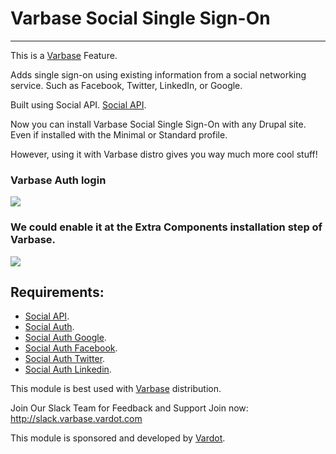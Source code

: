 # Varbase Social Single Sign-On
---

This is a [Varbase](https://www.drupal.org/project/varbase) Feature.

Adds single sign-on using existing information from a social networking service. Such as Facebook, Twitter, LinkedIn, or Google.

Built using Social API.
 [Social API](https://www.drupal.org/project/social_api).

Now you can install Varbase Social Single Sign-On with any Drupal site.
 Even if installed with the Minimal or Standard profile.

However, using it with Varbase distro gives you way much more cool stuff!

### Varbase Auth login
[![](https://www.drupal.org/files/issues/2019-02-21/Log-in--varbase_auth--dev-varbase6c-2.png)](https://www.drupal.org/project/varbase_auth)

### We could enable it at the Extra Components installation step of Varbase.
[![](https://www.drupal.org//files/issues/varbase_auth-installer.png)](https://www.drupal.org/project/varbase_auth)


## Requirements:

* [Social API](https://www.drupal.org/project/social_api).
* [Social Auth](https://www.drupal.org/project/social_auth).
* [Social Auth Google](https://www.drupal.org/project/social_auth_google).
* [Social Auth Facebook](https://www.drupal.org/project/social_auth_facebook).
* [Social Auth Twitter](https://www.drupal.org/project/social_auth_twitter).
* [Social Auth Linkedin](https://www.drupal.org/project/social_auth_linkedin).

This module is best used with [Varbase](https://www.drupal.org/project/varbase)
 distribution.

Join Our Slack Team for Feedback and Support
Join now: http://slack.varbase.vardot.com

This module is sponsored and developed by
 [Vardot](https://www.drupal.org/vardot).
